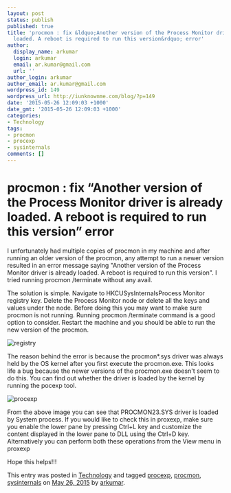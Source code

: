 ```yaml
---
layout: post
status: publish
published: true
title: 'procmon : fix &ldquo;Another version of the Process Monitor driver is already
  loaded. A reboot is required to run this version&rdquo; error'
author:
  display_name: arkumar
  login: arkumar
  email: ar.kumar@gmail.com
  url: ''
author_login: arkumar
author_email: ar.kumar@gmail.com
wordpress_id: 149
wordpress_url: http://iunknownme.com/blog/?p=149
date: '2015-05-26 12:09:03 +1000'
date_gmt: '2015-05-26 12:09:03 +1000'
categories:
- Technology
tags:
- procmon
- procexp
- sysinternals
comments: []
---
```

# procmon : fix “Another version of the Process Monitor driver is already loaded. A reboot is required to run this version” error

I unfortunately had multiple copies of procmon in my machine and after running an older version of the procmon, any attempt to run a newer version resulted in an error message saying "Another version of the Process Monitor driver is already loaded. A reboot is required to run this version". I tried running procmon /terminate without any avail. 

The solution is simple. Navigate to HKCUSysInternalsProcess Monitor registry key. Delete the Process Monitor node or delete all the keys and values under the node. Before doing this you may want to make sure procmon is not running. Running procmon /terminate command is a good option to consider. Restart the machine and you should be able to run the new version of the procmon.

![registry][1]

The reason behind the error is because the procmon*.sys driver was always held by the OS kernel after you first execute the procmon.exe. This looks life a bug because the newer versions of the procmon.exe doesn't seem to do this. You can find out whether the driver is loaded by the kernel by running the pocexp tool.

![procexp][2]

From the above image you can see that PROCMON23.SYS driver is loaded by System process. If you would like to check this in proxexp, make sure you enable the lower pane by pressing Ctrl+L key and customize the content displayed in the lower pane to DLL using the Ctrl+D key. Alternatively you can perform both these operations from the View menu in proxexp

Hope this helps!!!

This entry was posted in [Technology][3] and tagged [procexp][4], [procmon][5], [sysinternals][6] on [May 26, 2015][7] by [arkumar][8]. 

[1]: http://iunknownme.com/blog/wp-content/uploads/2015/05/registry_thumb.png "registry"
[2]: http://iunknownme.com/blog/wp-content/uploads/2015/05/procexp_thumb.png "procexp"
[3]: http://iunknownme.com/blog/category/technology/
[4]: http://iunknownme.com/blog/tag/procexp/
[5]: http://iunknownme.com/blog/tag/procmon/
[6]: http://iunknownme.com/blog/tag/sysinternals/
[7]: http://iunknownme.com/blog/2015/05/26/procmon-fix-another-version-of-the-process-monitor-driver-is-already-loaded-a-reboot-is-required-to-run-this-version-error/ "12:09 pm"
[8]: http://iunknownme.com/blog/author/arkumar/ "View all posts by arkumar"

